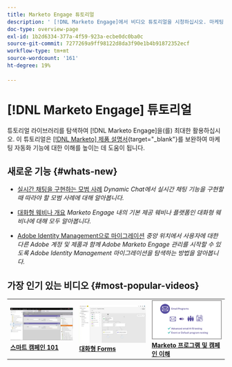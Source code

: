 ```yaml
---
title: Marketo Engage 튜토리얼
description: ' [!DNL Marketo Engage]에서 비디오 튜토리얼을 시청하십시오. 마케팅 자동화 기능 등을 사용하는 방법에 대한 이해도를 높이십시오.'
doc-type: overview-page
exl-id: 1b2d6334-377a-4f59-923a-ecbe0dc0ba0c
source-git-commit: 7277269a9ff98122d8da3f90e1b4b91872352ecf
workflow-type: tm+mt
source-wordcount: '161'
ht-degree: 19%

---
```


# [!DNL Marketo Engage] 튜토리얼

튜토리얼 라이브러리를 탐색하여 [!DNL Marketo Engage]을(를) 최대한 활용하십시오. 이 튜토리얼은 [[!DNL Marketo] 제품 설명서](https://experienceleague.adobe.com/docs/marketo/using/home.html?lang=ko-KR){target="_blank"}를 보완하여 마케팅 자동화 기능에 대한 이해를 높이는 데 도움이 됩니다.

<!-- <div id="recs-overview-body-1"></div>
<div id="recs-overview-body-2"></div>
<div id="recs-overview-body-3"></div>
<div id="recs-overview-body-4"></div>
<div id="recs-overview-body-5"></div>
<div id="recs-overview-body-6"></div> -->

## 새로운 기능 {#whats-new}

* [실시간 채팅을 구현하는 모범 사례](https://experienceleague.adobe.com/ko/docs/marketo-learn/tutorials/dynamic-chat/live-chat-best-practices)
  _Dynamic Chat에서 실시간 채팅 기능을 구현할 때 따라야 할 모범 사례에 대해 알아봅니다._

* [대화형 웨비나 개요](https://experienceleague.adobe.com/ko/docs/marketo-learn/tutorials/events/interactive-webinars-overview)
  _Marketo Engage 내의 기본 제공 웨비나 플랫폼인 대화형 웨비나에 대해 모두 알아봅니다._

* [Adobe Identity Management으로 마이그레이션](https://experienceleague.adobe.com/ko/docs/marketo-learn/tutorials/fundamentals/migrating-to-adobe-identity-management)
  _중앙 위치에서 사용자에 대한 다른 Adobe 계정 및 제품과 함께 Adobe Marketo Engage 관리를 시작할 수 있도록 Adobe Identity Management 마이그레이션을 탐색하는 방법을 알아봅니다._

## 가장 인기 있는 비디오 {#most-popular-videos}

<table>
<tr>
<td>
<a href="https://experienceleague.adobe.com/ko/docs/marketo-learn/tutorials/programs-and-campaigns/smart-campaigns-101"><img alt="스마트 캠페인 101의 썸네일 이미지" src="assets/tutorials-homepage-1.png"></a>
<div><a href="https://experienceleague.adobe.com/ko/docs/marketo-learn/tutorials/programs-and-campaigns/smart-campaigns-101"><strong>스마트 캠페인 101</strong></a></div>
</td>
<td>
<a href="https://experienceleague.adobe.com/ko/docs/marketo-learn/tutorials/dynamic-chat/conversational-forms"><img alt="대화형 Forms의 썸네일 이미지" src="assets/tutorials-homepage-2.png"></a>
<div><a href="https://experienceleague.adobe.com/ko/docs/marketo-learn/tutorials/dynamic-chat/conversational-forms"><strong>대화형 Forms</strong></a></div>
</td>
<td>
<a href="https://experienceleague.adobe.com/ko/docs/marketo-learn/tutorials/fundamentals/programs-and-campaigns"><img alt="Marketo 프로그램 및 캠페인 이해" src="assets/tutorials-homepage-3.png" /></a>
<div><a href="https://experienceleague.adobe.com/ko/docs/marketo-learn/tutorials/fundamentals/programs-and-campaigns"><strong>Marketo 프로그램 및 캠페인 이해</strong></a></div>
</td>
</tr>
</table>
